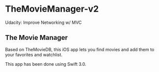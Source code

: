 # TheMovieManager-v2
Udacity: Improve Networking w/ MVC

## The Movie Manager

Based on TheMovieDB, this iOS app lets you find movies and add them to your favorites and watchlist.

This app has been done using Swift 3.0.
